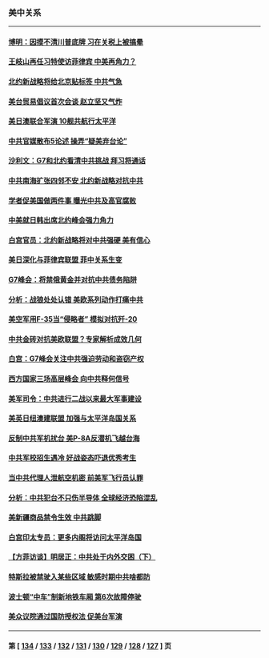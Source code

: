 ### 美中关系
---
#### [博明：因摸不清川普底牌 习在关税上被搞晕](../../pages/nf1412576/n13768841.md) 
#### [王岐山再任习特使访菲律宾 中美再角力？](../../pages/nf1412576/n13769385.md) 
#### [北约新战略将给北京贴标签 中共气急](../../pages/nf1412576/n13769418.md) 
#### [美台贸易倡议首次会谈 赵立坚又气炸](../../pages/nf1412576/n13768956.md) 
#### [美日澳联合军演 10舰共航行太平洋](../../pages/nf1412576/n13768550.md) 
#### [中共官媒散布5论述 操弄“疑美弃台论”](../../pages/nf1412576/n13768549.md) 
#### [沙利文：G7和北约看清中共挑战 拜习将通话](../../pages/nf1412576/n13768652.md) 
#### [中共南海扩张四邻不安 北约新战略对抗中共](../../pages/nf1412576/n13768632.md) 
#### [学者促美国做两件事 曝光中共及高官腐败](../../pages/nf1412576/n13768044.md) 
#### [中美就日韩出席北约峰会强力角力](../../pages/nf1412576/n13767842.md) 
#### [白宫官员：北约新战略将对中共强硬 美有信心](../../pages/nf1412576/n13767901.md) 
#### [美日深化与菲律宾联盟 菲中关系生变](../../pages/nf1412576/n13767862.md) 
#### [G7峰会：将禁俄黄金并对抗中共债务陷阱](../../pages/nf1412576/n13767783.md) 
#### [分析：战狼处处认错 美欧系列动作打痛中共](../../pages/nf1412576/n13767077.md) 
#### [美空军用F-35当“侵略者” 模拟对抗歼-20](../../pages/nf1412576/n13764726.md) 
#### [中共金砖对抗美欧联盟？专家解析成效几何](../../pages/nf1412576/n13766960.md) 
#### [白宫：G7峰会关注中共强迫劳动和盗窃产权](../../pages/nf1412576/n13767417.md) 
#### [西方国家三场高层峰会 向中共释何信号](../../pages/nf1412576/n13766976.md) 
#### [美军司令：中共进行二战以来最大军事建设](../../pages/nf1412576/n13767236.md) 
#### [美英日纽澳建联盟 加强与太平洋岛国关系](../../pages/nf1412576/n13767100.md) 
#### [反制中共军机扰台 美P-8A反潜机飞越台海](../../pages/nf1412576/n13766803.md) 
#### [中共军校招生遇冷 好战姿态吓退优秀考生](../../pages/nf1412576/n13766945.md) 
#### [当中共代理人泄航空机密 前美军飞行员认罪](../../pages/nf1412576/n13766866.md) 
#### [分析：中共犯台不只伤半导体 全球经济恐陷混乱](../../pages/nf1412576/n13766756.md) 
#### [美新疆商品禁令生效 中共跳脚](../../pages/nf1412576/n13766308.md) 
#### [白宫印太专员：更多内阁将访问太平洋岛国](../../pages/nf1412576/n13766151.md) 
#### [【方菲访谈】明居正：中共处于内外交困（下）](../../pages/nf1412576/n13765952.md) 
#### [特斯拉被禁驶入某些区域 敏感时期中共啥都防](../../pages/nf1412576/n13766096.md) 
#### [波士顿“中车”制新地铁车厢 第6次故障停驶](../../pages/nf1412576/n13765598.md) 
#### [美众议院通过国防授权法 促美台军演](../../pages/nf1412576/n13765814.md) 

---
#### 第 [ [134](./134.md) / [133](./133.md) / [132](./132.md) / [131](./131.md) / [130](./130.md) / [129](./129.md) / [128](./128.md) / [127](./127.md) ] 页
